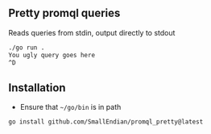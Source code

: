 Pretty promql queries
---------------------

Reads queries from stdin, output directly to stdout

```bash
./go run .
You ugly query goes here
^D
```

Installation
------------

- Ensure that `~/go/bin` is in path

```bash
go install github.com/SmallEndian/promql_pretty@latest
```
